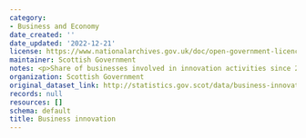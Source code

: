 ```yaml
---
category:
- Business and Economy
date_created: ''
date_updated: '2022-12-21'
license: https://www.nationalarchives.gov.uk/doc/open-government-licence/version/3/
maintainer: Scottish Government
notes: <p>Share of businesses involved in innovation activities since 2010-2012</p>
organization: Scottish Government
original_dataset_link: http://statistics.gov.scot/data/business-innovation
records: null
resources: []
schema: default
title: Business innovation
---
```

